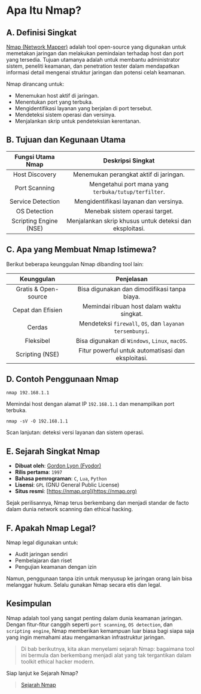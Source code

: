 # Apa Itu Nmap?

## A. Definisi Singkat

[Nmap (Network Mapper)](https://nmap.org/) adalah tool open-source yang digunakan untuk memetakan jaringan dan melakukan pemindaian terhadap host dan port yang tersedia. Tujuan utamanya adalah untuk membantu administrator sistem, peneliti keamanan, dan penetration tester dalam mendapatkan informasi detail mengenai struktur jaringan dan potensi celah keamanan.

Nmap dirancang untuk:

- Menemukan host aktif di jaringan.
- Menentukan port yang terbuka.
- Mengidentifikasi layanan yang berjalan di port tersebut.
- Mendeteksi sistem operasi dan versinya.
- Menjalankan skrip untuk pendeteksian kerentanan.

## B. Tujuan dan Kegunaan Utama

| Fungsi Utama Nmap | Deskripsi Singkat | 
|:--:|:--:|
| Host Discovery | Menemukan perangkat aktif di jaringan. |
| Port Scanning	| Mengetahui port mana yang `terbuka/tutup/terfilter`. | 
| Service Detection	| Mengidentifikasi layanan dan versinya. | 
| OS Detection | Menebak sistem operasi target. |
| Scripting Engine (NSE) | Menjalankan skrip khusus untuk deteksi dan eksploitasi. |

## C. Apa yang Membuat Nmap Istimewa?

Berikut beberapa keunggulan Nmap dibanding tool lain:

| Keunggulan | Penjelasan |
|:--:|:--:|
| Gratis & Open-source | Bisa digunakan dan dimodifikasi tanpa biaya. |
| Cepat dan Efisien | Memindai ribuan host dalam waktu singkat. |
| Cerdas | Mendeteksi `firewall`, `OS`, dan `layanan tersembunyi`. |
| Fleksibel | Bisa digunakan di `Windows`, `Linux`, `macOS`. |
| Scripting (NSE) | Fitur powerful untuk automatisasi dan eksploitasi. |

## D. Contoh Penggunaan Nmap

```
nmap 192.168.1.1
```

Memindai host dengan alamat IP `192.168.1.1` dan menampilkan port terbuka.

```
nmap -sV -O 192.168.1.1
```

Scan lanjutan: deteksi versi layanan dan sistem operasi.

## E. Sejarah Singkat Nmap

- **Dibuat oleh**: [Gordon Lyon (Fyodor)](https://en.wikipedia.org/wiki/Gordon_Lyon)
- **Rilis pertama**: `1997`
- **Bahasa pemrograman**: `C`, `Lua`, `Python`
- **Lisensi**: `GPL` (GNU General Public License)
- **Situs resmi**: [https://nmap.org](https://nmap.org)

Sejak perilisannya, Nmap terus berkembang dan menjadi standar de facto dalam dunia network scanning dan ethical hacking.

## F. Apakah Nmap Legal?

Nmap legal digunakan untuk:

- Audit jaringan sendiri
- Pembelajaran dan riset
- Pengujian keamanan dengan izin

Namun, penggunaan tanpa izin untuk menyusup ke jaringan orang lain bisa melanggar hukum. Selalu gunakan Nmap secara etis dan legal.

## Kesimpulan

Nmap adalah tool yang sangat penting dalam dunia keamanan jaringan. Dengan fitur-fitur canggih seperti `port scanning`, `OS detection`, dan `scripting engine`, Nmap memberikan kemampuan luar biasa bagi siapa saja yang ingin memahami atau mengamankan infrastruktur jaringan.

> Di bab berikutnya, kita akan menyelami sejarah Nmap: bagaimana tool ini bermula dan berkembang menjadi alat yang tak tergantikan dalam toolkit ethical hacker modern.

Siap lanjut ke Sejarah Nmap?

> [Sejarah Nmap](https://github.com/fixploit03/Belajar-Nmap/blob/main/resource/Sejarah%20Nmap.md)
